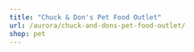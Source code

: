 ```yaml
---
title: "Chuck & Don's Pet Food Outlet"
url: /aurora/chuck-and-dons-pet-food-outlet/
shop: pet
---
```

